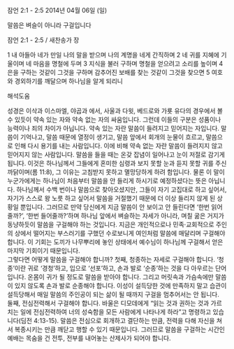잠언 2:1 - 2:5 
2014년 04월 06일 (일)

말씀은 벼슬이 아니라 구걸입니다



잠언 2:1 - 2:5 / 새찬송가  장


1 내 아들아 네가 만일 나의 말을 받으며 나의 계명을 네게 간직하며
2 네 귀를 지혜에 기울이며 네 마음을 명철에 두며
3 지식을 불러 구하며 명철을 얻으려고 소리를 높이며
4 은을 구하는 것같이 그것을 구하며 감추어진 보배를 찾는 것같이 그것을 찾으면
5 여호와 경외하기를 깨달으며 하나님을 알게 되리니

해석도움





성경은 이삭과 이스마엘, 야곱과 에서, 사울과 다윗, 베드로와 가룟 유다의 경우에서 볼 수 있듯이 약속 있는 자와 약속 없는 자의 싸움입니다. 그런데 이들의 구분은 성품이나 능력이나 죄의 차이가 아닙니다. 약속 있는 자란 말씀이 들려지고 믿어지는 자입니다. 말씀이 기억나고, 말씀 때문에 열정이 생기고, 말씀 앞에서 회개의 눈물이 흐르고, 말씀으로 인해 다시 용기를 내는 사람입니다. 이에 비해 약속 없는 자란 말씀이 들려지지 않고 믿어지지 않는 사람입니다. 말씀을 들을 때는 온갖 잡념이 일어나고 눈이 저절로 감기게 됩니다. 이것은 하나님께서 그들에게 혼미한 심령과 보지 못할 눈과 듣지 못할 귀를 주신 까닭이며(롬 11:8), 그 이유는 고침받지 못하고 멸망당하게 하려 함입니다. 
물론 이 말이 누군가에게는 하나님이 처음부터 말씀을 안 들리게 하시기로 예정하셨다는 뜻은 아닙니다. 하나님께서 수백 번이나 말씀으로 찾아오셨지만, 그들이 자기 고집대로 하고 싶어서, 자기가 스스로 왕 노릇 하고 싶어서 말씀을 거절했기 때문에 더 이상 들리지 않게 된 상황일 뿐입니다. 
그러므로 만약 당신에게 지금 말씀이 안 보이고 안 들린다면 ‘한번 읽어줄까?’, ‘한번 들어줄까?’하며 하나님 앞에서 벼슬하는 자세가 아니라, 며칠 굶은 거지가 동냥하듯이 말씀을 구걸해야 하는 것입니다. 지금은 개인적으로나 민족·교회적으로 주인의 상에서 떨어지는 부스러기를 구했던 수로보니게 여인처럼 말씀에 매달리며 구걸해야 합니다. 이 기회는 도끼가 나무뿌리에 놓인 상태에서 예수님이 하나님께 구걸해서 얻은 마지막 기회이기 때문입니다.  
그렇다면 어떻게 말씀을 구걸해야 합니까? 
첫째, 청종하는 자세로 구걸해야 합니다. ‘청종’이란 귀로 ‘경청’하고, 입으로 ‘선포’하고, 손과 발로 ‘순종’하는 것을 다 아우르는 단어입니다. 온몸이 귀가 될 정도로 말씀을 받아야 합니다. 그리고 머릿속과 가슴속에만 말씀이 있지 않도록 손과 발로 순종해야 합니다. 이성이 설득당한 것에 만족하지 말고 습관이 설득당해서 매일 말씀의 주인공이 되는 삶이 될 때까지 구걸을 멈추어서는 안 됩니다.   
둘째, 전심전력해서 구걸해야 합니다. 바울은 디모데에게 “읽는 것과 권하는 것과 가르치는 일에 전심전력하여 너의 성숙함을 모든 사람에게 나타나게 하라”고 명령하고 있습니다(딤전 4:13-15). 말씀은 전심으로 회개하고 결단하는 만큼, 전력을 다해 자신을 쳐서 복종시키는 만큼 깨닫고 행할 수 있기 때문입니다. 그러므로 말씀을 구걸하는 시간인 예배는 목숨을 건 전투, 전부를 내어놓는 산제사가 되어야 합니다.